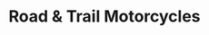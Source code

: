 ---
title: "Road & Trail Motorcycles"
url: /menai-bridge/road-and-trail-motorcycles/
shop: motorcycle
---